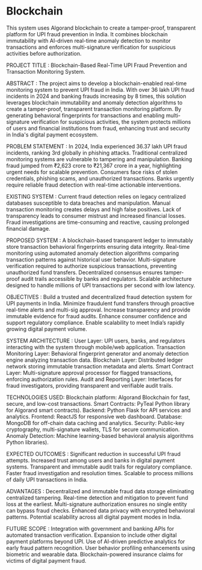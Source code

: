 # Blockchain
This system uses Algorand blockchain to create a tamper-proof, transparent platform for UPI fraud prevention in India. It combines blockchain immutability with AI-driven real-time anomaly detection to monitor transactions and enforces multi-signature verification for suspicious activities before authorization.

PROJECT TITLE :
 Blockchain-Based Real-Time UPI Fraud Prevention and Transaction Monitoring System.
 
ABSTRACT :
 The project aims to develop a blockchain-enabled real-time monitoring system to prevent UPI
 fraud in India. With over 36 lakh UPI fraud incidents in 2024 and banking frauds increasing by 8
 times, this solution leverages blockchain immutability and anomaly detection algorithms to
 create a tamper-proof, transparent transaction monitoring platform. By generating behavioral
 fingerprints for transactions and enabling multi-signature verification for suspicious activities, the
 system protects millions of users and financial institutions from fraud, enhancing trust and
 security in India's digital payment ecosystem.

PROBLEM STATEMENT :
 In 2024, India experienced 36.37 lakh UPI fraud incidents, ranking 3rd globally in phishing
 attacks.
 Traditional centralized monitoring systems are vulnerable to tampering and manipulation.
 Banking fraud jumped from ₹2,623 crore to ₹21,367 crore in a year, highlighting urgent
 needs for scalable prevention.
 Consumers face risks of stolen credentials, phishing scams, and unauthorized transactions.
 Banks urgently require reliable fraud detection with real-time actionable interventions.

EXISTING SYSTEM :
 Current fraud detection relies on legacy centralized databases susceptible to data breaches
 and manipulation.
 Manual transaction monitoring creates delays and high false positives.
 Lack of transparency leads to consumer mistrust and increased financial losses.
 Fraud investigations are time-consuming and reactive, causing prolonged financial damage.
 
PROPOSED SYSTEM :
 A blockchain-based transparent ledger to immutably store transaction behavioral
 fingerprints ensuring data integrity.
 Real-time monitoring using automated anomaly detection algorithms comparing transaction
 patterns against historical user behavior.
 Multi-signature verification required to authorize suspicious transactions, preventing
 unauthorized fund transfers.
 Decentralized consensus ensures tamper-proof audit trails accessible by banks and
 regulators.
 Scalable architecture designed to handle millions of UPI transactions per second with low
 latency.
 
OBJECTIVES :
 Build a trusted and decentralized fraud detection system for UPI payments in India.
 Minimize fraudulent fund transfers through proactive real-time alerts and multi-sig approval.
 Increase transparency and provide immutable evidence for fraud audits.
 Enhance consumer confidence and support regulatory compliance.
 Enable scalability to meet Indiaʼs rapidly growing digital payment volume.
 
SYSTEM ARCHITECTURE :
 User Layer: UPI users, banks, and regulators interacting with the system through
 mobile/web application.
 Transaction Monitoring Layer: Behavioral fingerprint generator and anomaly detection
 engine analyzing transaction data.
 Blockchain Layer: Distributed ledger network storing immutable transaction metadata and
 alerts.
 Smart Contract Layer: Multi-signature approval processor for flagged transactions,
 enforcing authorization rules.
 Audit and Reporting Layer: Interfaces for fraud investigators, providing transparent and
 verifiable audit trails.

TECHNOLOGIES USED:
 Blockchain platform: Algorand Blockchain for fast, secure, and low-cost transactions.
 Smart Contracts: PyTeal Python library for Algorand smart contracts).
 Backend: Python Flask for API services and analytics.
 Frontend: ReactJS for responsive web dashboard.
 Database: MongoDB for off-chain data caching and analytics.
 Security: Public-key cryptography, multi-signature wallets, TLS for secure communication.
 Anomaly Detection: Machine learning-based behavioral analysis algorithms Python
 libraries).
 
EXPECTED OUTCOMES :
 Significant reduction in successful UPI fraud attempts.
 Increased trust among users and banks in digital payment systems.
 Transparent and immutable audit trails for regulatory compliance.
 Faster fraud investigation and resolution times.
 Scalable to process millions of daily UPI transactions in India.
 
ADVANTAGES :
 Decentralized and immutable fraud data storage eliminating centralized tampering.
 Real-time detection and mitigation to prevent fund loss at the earliest.
 Multi-signature authorization ensures no single entity can bypass fraud checks.
 Enhanced data privacy with encrypted behavioral patterns.
 Potential scalability across all digital payment modes in India.
 
FUTURE SCOPE :
 Integration with government and banking APIs for automated transaction verification.
 Expansion to include other digital payment platforms beyond UPI.
 Use of AI-driven predictive analytics for early fraud pattern recognition.
 User behavior profiling enhancements using biometric and wearable data.
 Blockchain-powered insurance claims for victims of digital payment fraud.

